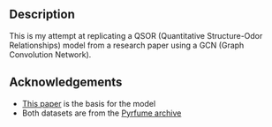 ## Description
This is my attempt at replicating a QSOR (Quantitative Structure-Odor Relationships) model from a research paper using a GCN (Graph Convolution Network). 

## Acknowledgements
* [This paper](https://arxiv.org/pdf/1910.10685) is the basis for the model
* Both datasets are from the [Pyrfume archive](https://github.com/pyrfume/pyrfume-data)
